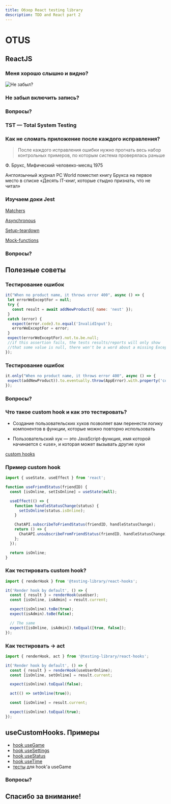 ```yaml
---
title: Обзор React testing library
description: TDD and React part 2
---
```


# OTUS

## ReactJS

<!-- v -->

### Меня хорошо слышно и видно?

![Не забыл?](https://www.meme-arsenal.com/memes/1bc94af1680d8ec9c2053b076d5f7990.jpg)

### Не забыл включить запись?

<!-- v -->

### Вопросы?

<!-- s -->

### TST — Total System Testing

<!-- v -->

### Как не сломать приложение после каждого исправления?

> После каждого исправления ошибки нужно прогнать весь набор контрольных примеров, по которым система проверялась раньше

Ф. Брукс, Мифический человеко-месяц 1975

Англоязычный журнал PC World поместил книгу Брукса на первое место в списке «Десять IT-книг, которые стыдно признать, что не читал»

<!-- v -->

### Изучаем доки Jest

[Matchers](https://jestjs.io/docs/using-matchers)

[Asynchronous](https://jestjs.io/docs/asynchronous)

[Setup-teardown](https://jestjs.io/docs/setup-teardown)

[Mock-functions](https://jestjs.io/docs/mock-functions)

<!-- v -->

### Вопросы?

<!-- s -->

## Полезные советы

<!-- v -->

### Тестирование ошибок

```js
it("When no product name, it throws error 400", async () => {
 let errorWeExceptFor = null;
 try {
   const result = await addNewProduct({ name: 'nest' });
 }
 catch (error) {
   expect(error.code).to.equal('InvalidInput');
   errorWeExceptFor = error;
 }
 expect(errorWeExceptFor).not.to.be.null;
 //if this assertion fails, the tests results/reports will only show
 //that some value is null, there won't be a word about a missing Exception
});
```

<!-- v -->

### Тестирование ошибок

```js
it.only("When no product name, it throws error 400", async () => {
 expect(addNewProduct)).to.eventually.throw(AppError).with.property('code', "InvalidInput");
});
```

<!-- v -->

### Вопросы?

<!-- s -->

### Что такое custom hook и как это тестировать?

* Создание пользовательских хуков позволяет вам перенести логику компонентов в функции, которые можно повторно использовать

* Пользовательский хук — это JavaScript-функция, имя которой начинается с «use», и которая может вызывать другие хуки

[custom hooks](https://ru.reactjs.org/docs/hooks-custom.html)

<!-- v -->

### Пример custom hook

```js
import { useState, useEffect } from 'react';

function useFriendStatus(friendID) {
  const [isOnline, setIsOnline] = useState(null);

  useEffect(() => {
    function handleStatusChange(status) {
      setIsOnline(status.isOnline);
    }

    ChatAPI.subscribeToFriendStatus(friendID, handleStatusChange);
    return () => {
      ChatAPI.unsubscribeFromFriendStatus(friendID, handleStatusChange);
    };
  });

  return isOnline;
}
```

<!-- v -->

### Как тестировать custom hook?

```js
import { renderHook } from '@testing-library/react-hooks';

it('Render hook by default', () => {
  const { result } = renderHook(useUser);
  const [isOnline, isAdmin] = result.current;

  expect(isOnline).toBe(true);
  expect(isAdmin).toBe(false);

  // The same
  expect([isOnline, isAdmin]).toEqual([true, false]);
});
```

<!-- v -->

### Как тестировать -> act

```js
import { renderHook, act } from '@testing-library/react-hooks';

it('Render hook by default', () => {
  const { result } = renderHook(useUserOnline);
  const [isOnline, setOnline] = result.current;

  expect(isOnline).toEqual(false);

  act(() => setOnline(true));

  const [isOnline] = result.current;

  expect(isOnline).toEqual(true);
});
```

<!-- v -->

## useCustomHooks. Примеры

- [hook useGame](https://github.com/nickovchinnikov/minesweeper/blob/2ad019ff5be521f4e42f0793f69437f31a5a3555/src/modules/GameWithHooks/useGame.ts)
- [hook useSettings](https://github.com/nickovchinnikov/minesweeper/blob/2ad019ff5be521f4e42f0793f69437f31a5a3555/src/modules/GameWithHooks/useSettings.ts)
- [hook useStatus](https://github.com/nickovchinnikov/minesweeper/blob/2ad019ff5be521f4e42f0793f69437f31a5a3555/src/modules/GameWithHooks/useStatus.ts)
- [hook useTime](https://github.com/nickovchinnikov/minesweeper/blob/2ad019ff5be521f4e42f0793f69437f31a5a3555/src/modules/GameWithHooks/useTime.ts)
- [тесты](https://github.com/nickovchinnikov/minesweeper/blob/2ad019ff5be521f4e42f0793f69437f31a5a3555/src/modules/GameWithHooks/useGame.test.ts) для hook'а useGame

<!-- v -->

### Вопросы?

<!-- s -->

## Спасибо за внимание!
